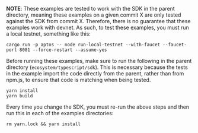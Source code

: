 **NOTE**: These examples are tested to work with the SDK in the parent
directory, meaning these examples on a given commit X are only tested
against the SDK from commit X. Therefore, there is no guarantee that
these examples work with devnet. As such, to test these examples, you
must run a local testnet, something like this:
```
cargo run -p aptos -- node run-local-testnet --with-faucet --faucet-port 8081 --force-restart --assume-yes
```

Before running these examples, make sure to run the following in the parent
directory (`ecosystem/typescript/sdk`). This is necessary because the tests
in the example import the code directly from the parent, rather than from
npm.js, to ensure that code is matching when being tested.

```
yarn install
yarn build
```

Every time you change the SDK, you must re-run the above steps and then run
this in each of the examples directories:
```
rm yarn.lock && yarn install
```

